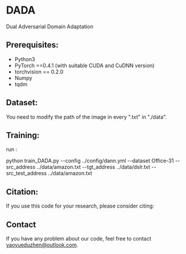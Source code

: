 # DADA
Dual Adversarial Domain Adaptation

## Prerequisites:

* Python3
* PyTorch ==0.4.1 (with suitable CUDA and CuDNN version)
* torchvision == 0.2.0
* Numpy
* tqdm

## Dataset:

You need to modify the path of the image in every ".txt" in "./data".

## Training:
run :

  python train_DADA.py --config ../config/dann.yml   --dataset Office-31   --src_address ../data/amazon.txt    --tgt_address ../data/dslr.txt  --src_test_address ../data/amazon.txt

## Citation:
If you use this code for your research, please consider citing:


## Contact
If you have any problem about our code, feel free to contact yaoyueduzhen@outlook.com.
